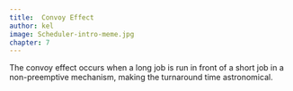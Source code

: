 ```yaml
---
title:  Convoy Effect
author: kel
image: Scheduler-intro-meme.jpg
chapter: 7
---
```

The convoy effect occurs when a long job is run in front of a short job in a non-preemptive mechanism, making the turnaround time astronomical.
